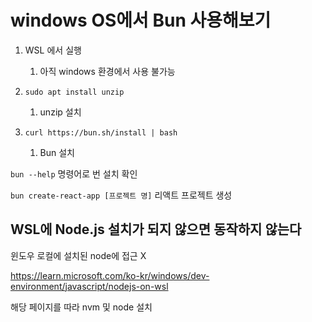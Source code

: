 # windows OS에서 Bun 사용해보기 

1. WSL 에서 실행 
   1. 아직 windows 환경에서 사용 불가능 

2. `sudo apt install unzip` 
   1. unzip 설치 
3. `curl https://bun.sh/install | bash`
   1. Bun 설치 

`bun --help` 명령어로 번 설치 확인 

`bun create-react-app [프로젝트 명]` 리액트 프로젝트 생성 


## WSL에 Node.js 설치가 되지 않으면 동작하지 않는다 

윈도우 로컬에 설치된 node에 접근 X 

https://learn.microsoft.com/ko-kr/windows/dev-environment/javascript/nodejs-on-wsl

해당 페이지를 따라 nvm 및 node 설치 
